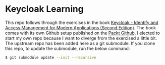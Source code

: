 # Keycloak Learning

This repo follows through the exercises in the book [Keycloak - Identify and Access Management for Modern Applications (Second Edition)](https://www.amazon.com/Keycloak-Identity-Management-Applications-applications-ebook/dp/B0BPY1RDND/ref=sr_1_1?crid=3KM5T16EYE9HO&dib=eyJ2IjoiMSJ9.r7s7ZeCRIFy6Pf4SVn9xd1-iCPRLPV0JU1dZTx_UmfPGjHj071QN20LucGBJIEps.lB34ijZ8RwEEdRFCOieIdaTkY68ROR7xlAF3-QV7eOc&dib_tag=se&keywords=keycloak+-+identity+and+access+management+for+modern+applications&qid=1729806860&sprefix=keycloak+iden%2Caps%2C133&sr=8-1).  The book comes with its own Github setup published on the [Packt Github](https://github.com/PacktPublishing/Keycloak---Identity-and-Access-Management-for-Modern-Applications-2nd-Edition).  I elected to start my own repo because I want to diverge from the exercised a little bit. The upstream repo has been added here as a git submodule.  If you clone this repo, to update the submodule, run the below command:

```bash
$ git submodule update --init --recursive
```


